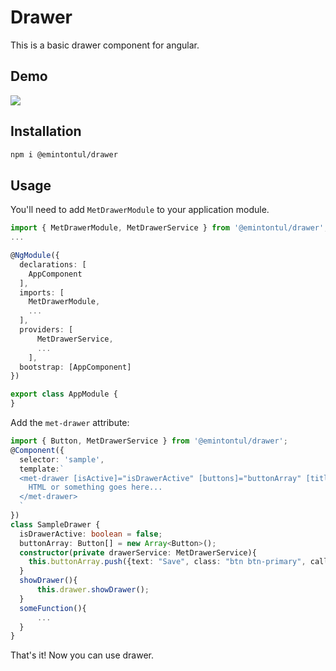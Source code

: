 # Drawer

This is a basic drawer component for angular.
## Demo
![](https://www.emintontul.com/demo/drawer/drawer.gif)
## Installation

```bash
npm i @emintontul/drawer
```

## Usage
You'll need to add `MetDrawerModule` to your application module.
```typescript
import { MetDrawerModule, MetDrawerService } from '@emintontul/drawer';
...

@NgModule({
  declarations: [
    AppComponent
  ],
  imports: [
    MetDrawerModule,
    ...
  ],
  providers: [
      MetDrawerService,
      ...
    ],
  bootstrap: [AppComponent]
})

export class AppModule {
}

```
Add the `met-drawer` attribute:
```typescript
import { Button, MetDrawerService } from '@emintontul/drawer';
@Component({
  selector: 'sample',
  template:`
  <met-drawer [isActive]="isDrawerActive" [buttons]="buttonArray" [title]="'Drawer Title'">
    HTML or something goes here...
  </met-drawer>
  `
})
class SampleDrawer {
  isDrawerActive: boolean = false;
  buttonArray: Button[] = new Array<Button>();
  constructor(private drawerService: MetDrawerService){
    this.buttonArray.push({text: "Save", class: "btn btn-primary", callFunction: this.someFunction});
  }
  showDrawer(){
      this.drawer.showDrawer();
  }
  someFunction(){
      ...
  }
}
```
That's it! Now you can use drawer.
